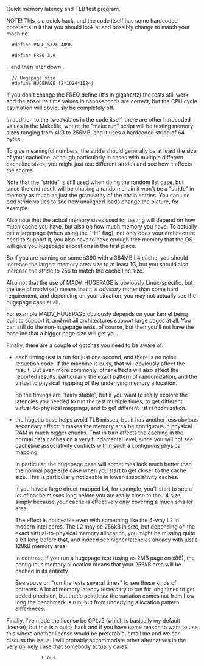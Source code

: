 Quick memory latency and TLB test program.

NOTE! This is a quick hack, and the code itself has some hardcoded
constants in it that you should look at and possibly change to match
your machine. 

      #define PAGE_SIZE 4096

      #define FREQ 3.9

.. and then later down..

      // Hugepage size
      #define HUGEPAGE (2*1024*1024)

if you don't change the FREQ define (it's in gigahertz) the tests still
work, and the absolute time values in nanoseconds are correct, but the
CPU cycle estimation will obviously be completely off.

In addition to the tweakables in the code itself, there are other
hardcoded values in the Makefile, where the "make run" script will be
testing memory sizes ranging from 4kB to 256MB, and it uses a hardcoded
stride of 64 bytes.

To give meaningful numbers, the stride should generally be at least the
size of your cacheline, although particularly in cases with multiple
different cacheline sizes, you might just use different strides and see
how it affects the scores. 

Note that the "stride" is still used when doing the random list case,
but since the end result will be chasing a random chain it won't be a
"stride" in memory as much as just the granularity of the chain entries. 
You can use odd stride values to see how unaligned loads change the
picture, for example. 

Also note that the actual memory sizes used for testing will depend on
how much cache you have, but also on how much memory you have.  To
actually get a largepage (when using the "-H" flag), not only does your
architecture need to support it, you also have to have enough free
memory that the OS will give you hugepage allocations in the first
place. 

So if you are running on some s390 with a 384MB L4 cache, you should
increase the largest memory area size to at least 1G, but you should
also increase the stride to 256 to match the cache line size. 

Also not that the use of MADV_HUGEPAGE is obviously Linux-specific, but
the use of madvise() means that it is *advisory* rather than some hard
requirement, and depending on your situation, you may not actually see
the hugepage case at all.

For example MADV_HUGEPAGE obviously depends on your kernel being built
to support it, and not all architectures support large pages at all. 
You can still do the non-hugepage tests, of course, but then you'll not
have the baseline that a bigger page size will get you. 


Finally, there are a couple of gotchas you need to be aware of:


 * each timing test is run for just one second, and there is no noise
   reduction code.  If the machine is busy, that will obviously affect
   the result.  But even more commonly, other effects will also affect
   the reported results, particularly the exact pattern of
   randomization, and the virtual to physical mapping of the underlying
   memory allocation. 

   So the timings are "fairly stable", but if you want to really explore
   the latencies you needed to run the test multiple times, to get
   different virtual-to-physical mappings, and to get different list
   randomization. 


 * the hugetlb case helps avoid TLB misses, but it has another less
   obvious secondary effect: it makes the memory area be contiguous in
   physical RAM in much bigger chunks.  That in turn affects the caching
   in the normal data caches on a very fundamental level, since you will
   not see cacheline associativity conflicts within such a contiguous
   physical mapping. 

   In particular, the hugepage case will sometimes look much better than
   the normal page size case when you start to get closer to the cache
   size.  This is particularly noticeable in lower-associativity caches. 

   If you have a large direct-mapped L4, for example, you'll start to
   see a *lot* of cache misses long before you are really close to the
   L4 size, simply because your cache is effectively only covering a
   much smaller area. 

   The effect is noticeable even with something like the 4-way L2 in
   modern intel cores.  The L2 may be 256kB in size, but depending on
   the exact virtual-to-physical memory allocation, you might be missing
   quite a bit long before that, and indeed see higher latencies already
   with just a 128kB memory area.

   In contrast, if you run a hugepage test (using as 2MB page on x86),
   the contiguous memory allocation means that your 256kB area will be
   cached in its entirety. 

   See above on "run the tests several times" to see these kinds of
   patterns.  A lot of memory latency testers try to run for long times
   to get added precision, but that's pointless: the variation comes not
   from how long the benchmark is run, but from underlying allocation
   pattern differences. 


Finally, I've made the license be GPLv2 (which is basically my default
license), but this is a quick hack and if you have some reason to want
to use this where another license would be preferable, email me and we
can discuss the issue.  I will probably accommodate other alternatives in
the very unlikely case that somebody actually cares. 

                 Linus
